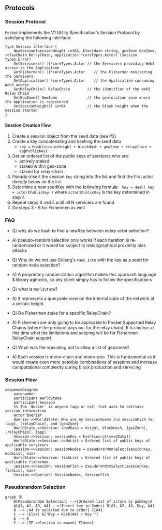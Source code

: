 ## Protocols

### Session Protocol

`Pocket` implements the V1 Utility Specification's Session Protocol by satisfying the following interface:

```golang
type Session interface {
    NewSession(sessionHeight int64, blockHash string, geoZone GeoZone, relayChain RelayChain, application *coreTypes.Actor) (Session, types.Error)
    GetServicers() []*coreTypes.Actor // the Servicers providing Web3 access to the Application
    GetFishermen() []*coreTypes.Actor    // the Fishermen monitoring the Servicers
    GetApplication() *coreTypes.Actor    // the Application consuming Web3 access
    GetRelayChain() RelayChain        // the identifier of the web3 Relay Chain
    GetGeoZone() GeoZone              // the geolocation zone where the Application is registered
    GetSessionHeight() int64          // the block height when the Session started
}
```

#### Session Creation Flow

1. Create a session object from the seed data (see #2)
2. Create a key concatenating and hashing the seed data
   - `key = Hash(sessionHeight + blockHash + geoZone + relayChain + appPublicKey)`
3. Get an ordered list of the public keys of servicers who are:
   - actively staked
   - staked within geo-zone
   - staked for relay-chain
4. Pseudo-insert the session `key` string into the list and find the first actor directly below on the list
5. Determine a new seedKey with the following formula: ` key = Hash( key + actor1PublicKey )` where `actor1PublicKey` is the key determined in step 4
6. Repeat steps 4 and 5 until all N servicers are found
7. Do steps 3 - 6 for Fishermen as well

### FAQ

- Q) why do we hash to find a newKey between every actor selection?
- A) pseudo-random selection only works if each iteration is re-randomized or it would be subject to lexicographical proximity bias attacks

- Q) Why do we not use Golang's `rand.Intn` with the key as a seed for random node selection?
- A) A proprietary randomization algorithm makes this approach language & library agnostic, so any client simply has to follow the specifications

- Q) what is `WorldState`?
- A) it represents a queryable view on the internal state of the network at a certain height.

- Q) Do Fishermen stake for a specific RelayChain?
- A) Fishermen are only going to be applicable to Pocket Supported Relay Chains (where the protocol pays out for the relay chain). It is unclear at this time what the limitations and scoping will be for Fishermen RelayChain support.

- Q) What was the reasoning not to allow a list of geozones?
- A) Each session is mono-chain and mono-geo. This is fundamental as it would create even more possible combinations of sessions and increase computational complexity during block production and servicing

### Session Flow

```mermaid
sequenceDiagram
    autonumber
    participant WorldState
    participant Session
    %% The `Qurier` is anyone (app or not) that asks to retrieve session information
    actor Querier
    Querier->>WorldState: Who are my sessionNodes and sessionFish for [app], [relayChain], and [geoZone]
    WorldState->>Session: seedData = height, blockHash, [geoZone], [relayChain], [app]
    Session->>Session: sessionKey = hash(concat(seedData))
    WorldState->>Session: nodeList = Ordered list of public keys of applicable servicers
    Session->>Session: sessionNodes = pseudorandomSelect(sessionKey, nodeList, max)
    WorldState->>Session: fishList = Ordered list of public keys of applicable fishermen
    Session->>Session: sessionFish = pseudorandomSelect(sessionKey, fishList, max)
    Session->>Querier: SessionNodes, SessionFish
```

### Pseudorandom Selection

```mermaid
graph TD
    D[Pseudorandom Selection] -->|Ordered list of actors by pubKey|A
    A[A1, A2, A3, A4] -->|Insert key in Ooder| B[A1, A2, A3, Key, A4]
    B --> |A4 is selected due to order| C{A4}
    C --> |Else| E["Key = Hash(A4) + Key "]
    E --> A
    C --> |IF selection is maxed| F[done]
```

<!-- GITHUB_WIKI: utility/session_protocol -->
